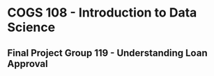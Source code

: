 # COGS 108 - Introduction to Data Science

## Final Project Group 119 - Understanding Loan Approval
